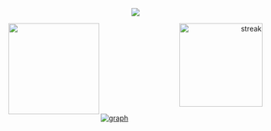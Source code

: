 <p align="center">
  <a href="https://github.com/DenverCoder1/readme-typing-svg"><img src="https://readme-typing-svg.herokuapp.com/?lines=from%20github%20import%20Raja58%20;Experienced%20UI%2FUX%20Designer;10%2B%20years%20of%20coding%20experience;Always%20learning%20new%20things&font=Fira%20Code&center=true&width=440&height=45&color=f75c7e&vCenter=true&size=22"></a>
</p>

<a href="https://github.com/Raja58">
  <img height="180em" align = "left" src="https://github-readme-stats.vercel.app/api/top-langs/?username=Raja58&theme=dark&layout=compact" />
</a>
<p align="right">
  <a href="https://github.com/Raja58">
    <img height="165em" title="get streak" alt="streak" src="https://github-readme-streak-stats.herokuapp.com/?user=Raja58&theme=monokai-metallian&hide_border=true"/>
  </a>
</p>

<a href="https://github.com/Raja58"><img alt="graph" src="https://denvercoder1-activity-graph.herokuapp.com/graph/?username=Raja58&bg_color=1F222E&color=F8D866&line=F85D7F&point=FFFFFF&hide_border=true" /></a>
